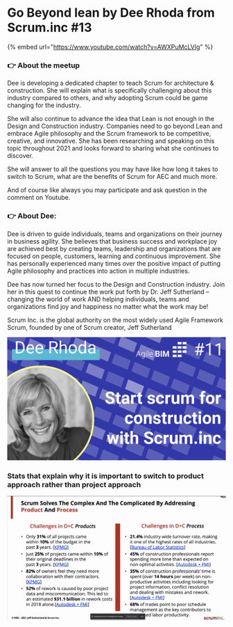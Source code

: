 # Go Beyond lean by Dee Rhoda  from Scrum.inc #13



{% embed url="https://www.youtube.com/watch?v=AWXPuMcLVlg" %}

### 👉 About the meetup

Dee is developing a dedicated chapter to teach Scrum for architecture & construction. She will explain what is specifically challenging about this industry compared to others, and why adopting Scrum could be game changing for the industry.

She will also continue to advance the idea that Lean is not enough in the Design and Construction industry. Companies need to go beyond Lean and embrace Agile philosophy and the Scrum framework to be competitive, creative, and innovative. She has been researching and speaking on this topic throughout 2021 and looks forward to sharing what she continues to discover.

She will answer to all the questions you may have like how long it takes to switch to Scrum, what are the benefits of Scrum for AEC and much more.

And of course like always you may participate and ask question in the comment on Youtube.

### 👉 About Dee:

Dee is driven to guide individuals, teams and organizations on their journey in business agility. She believes that business success and workplace joy are achieved best by creating teams, leadership and organizations that are focused on people, customers, learning and continuous improvement. She has personally experienced many times over the positive impact of putting Agile philosophy and practices into action in multiple industries.

Dee has now turned her focus to the Design and Construction industry. Join her in this quest to continue the work put forth by Dr. Jeff Sutherland – changing the world of work AND helping individuals, teams and organizations find joy and happiness no matter what the work may be!

Scrum Inc. is the global authority on the most widely used Agile Framework Scrum, founded by one of Scrum creator, Jeff Sutherland

![](../.gitbook/assets/scrum-construction-dee-rhoda-scrum.inc-youtube.png)

### Stats that explain why it is important to switch to product approach rather than project approach

![](<../.gitbook/assets/Screenshot 2021-11-18 at 19.05.27.png>)

